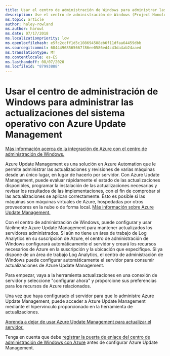 ```yaml
---
title: Usar el centro de administración de Windows para administrar las actualizaciones del sistema operativo con Azure Update Management
description: Use el centro de administración de Windows (Project Honolulu) para configurar Azure Update Management para administrar las actualizaciones del sistema operativo.
ms.topic: article
author: haley-rowland
ms.author: harowl
ms.date: 07/17/2018
ms.localizationpriority: low
ms.openlocfilehash: e5fc2ccff1d5c108694508eb6f11dfaa64459dbb
ms.sourcegitcommit: 68444968565667f86ee0586ed4c43da4ab24aaed
ms.translationtype: MT
ms.contentlocale: es-ES
ms.lasthandoff: 08/07/2020
ms.locfileid: "87993888"
---
```

# <a name="use-windows-admin-center-to-manage-operating-system-updates-with-azure-update-management"></a>Usar el centro de administración de Windows para administrar las actualizaciones del sistema operativo con Azure Update Management

[Más información acerca de la integración de Azure con el centro de administración de Windows.](./index.md)

Azure Update Management es una solución en Azure Automation que le permite administrar las actualizaciones y revisiones de varias máquinas desde un único lugar, en lugar de hacerlo por servidor. Con Azure Update Management, puede evaluar rápidamente el estado de las actualizaciones disponibles, programar la instalación de las actualizaciones necesarias y revisar los resultados de las implementaciones, con el fin de comprobar si las actualizaciones se aplican correctamente. Esto es posible si las máquinas son máquinas virtuales de Azure, hospedadas por otros proveedores en la nube o de forma local. [Más información sobre Azure Update Management.](/azure/automation/automation-update-management)

Con el centro de administración de Windows, puede configurar y usar fácilmente Azure Update Management para mantener actualizados los servidores administrados. Si aún no tiene un área de trabajo de Log Analytics en su suscripción de Azure, el centro de administración de Windows configurará automáticamente el servidor y creará los recursos necesarios de Azure en la suscripción y la ubicación que especifique. Si ya dispone de un área de trabajo Log Analytics, el centro de administración de Windows puede configurar automáticamente el servidor para consumir actualizaciones de Azure Update Management.

Para empezar, vaya a la herramienta actualizaciones en una conexión de servidor y seleccione "configurar ahora" y proporcione sus preferencias para los recursos de Azure relacionados.

Una vez que haya configurado el servidor para que lo administre Azure Update Management, puede acceder a Azure Update Management mediante el hipervínculo proporcionado en la herramienta de actualizaciones.

[Aprenda a dejar de usar Azure Update Management para actualizar el servidor.](azure-monitor.md#disabling-monitoring)

Tenga en cuenta que debe [registrar la puerta de enlace del centro de administración de Windows con Azure](./azure-integration.md) antes de configurar Azure Update Management.